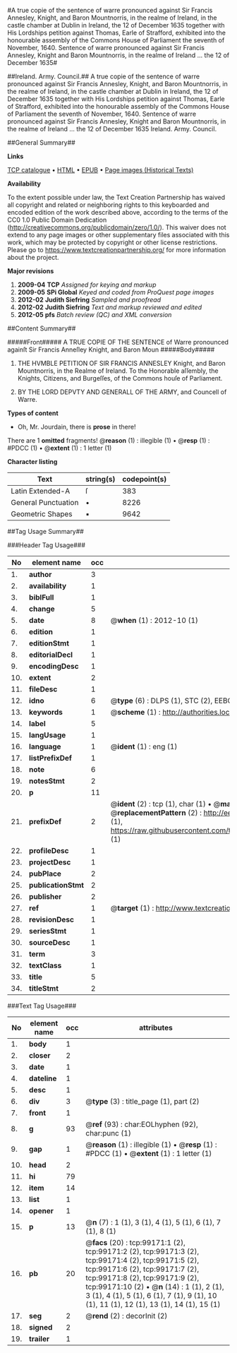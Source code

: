 #A true copie of the sentence of warre pronounced against Sir Francis Annesley, Knight, and Baron Mountnorris, in the realme of Ireland, in the castle chamber at Dublin in Ireland, the 12 of December 1635 together with His Lordships petition against Thomas, Earle of Strafford, exhibited into the honourable assembly of the Commons House of Parliament the seventh of November, 1640. Sentence of warre pronounced against Sir Francis Annesley, Knight and Baron Mountnorris, in the realme of Ireland ... the 12 of December 1635#

##Ireland. Army. Council.##
A true copie of the sentence of warre pronounced against Sir Francis Annesley, Knight, and Baron Mountnorris, in the realme of Ireland, in the castle chamber at Dublin in Ireland, the 12 of December 1635 together with His Lordships petition against Thomas, Earle of Strafford, exhibited into the honourable assembly of the Commons House of Parliament the seventh of November, 1640.
Sentence of warre pronounced against Sir Francis Annesley, Knight and Baron Mountnorris, in the realme of Ireland ... the 12 of December 1635
Ireland. Army. Council.

##General Summary##

**Links**

[TCP catalogue](http://www.ota.ox.ac.uk/tcp/)  • 
[HTML](http://tei.it.ox.ac.uk/tcp/Texts-HTML/free/A71/A71150.html)  • 
[EPUB](http://tei.it.ox.ac.uk/tcp/Texts-EPUB/free/A71/A71150.epub) • 
[Page images (Historical Texts)](https://historicaltexts.jisc.ac.uk/eebo-13349297e)

**Availability**

To the extent possible under law, the Text Creation Partnership has waived all copyright and related or neighboring rights to this keyboarded and encoded edition of the work described above, according to the terms of the CC0 1.0 Public Domain Dedication (http://creativecommons.org/publicdomain/zero/1.0/). This waiver does not extend to any page images or other supplementary files associated with this work, which may be protected by copyright or other license restrictions. Please go to https://www.textcreationpartnership.org/ for more information about the project.

**Major revisions**

1. __2009-04__ __TCP__ *Assigned for keying and markup*
1. __2009-05__ __SPi Global__ *Keyed and coded from ProQuest page images*
1. __2012-02__ __Judith Siefring__ *Sampled and proofread*
1. __2012-02__ __Judith Siefring__ *Text and markup reviewed and edited*
1. __2012-05__ __pfs__ *Batch review (QC) and XML conversion*

##Content Summary##

#####Front#####
A TRUE COPIE OF THE SENTENCE of Warre pronounced againſt Sir Francis Anneſley Knight, and Baron Moun
#####Body#####

1. THE HVMBLE PETITION OF SIR FRANCIS ANNESLEY Knight, and Baron Mountnorris, in the Realme of Ireland. To the Honorable aſſembly, the Knights, Citizens, and Burgeſſes, of the Commons houſe of Parliament.

1. BY THE LORD DEPVTY AND GENERALL OF THE ARMY, and Councell of Warre.

**Types of content**

  * Oh, Mr. Jourdain, there is **prose** in there!

There are 1 **omitted** fragments! 
 @__reason__ (1) : illegible (1)  •  @__resp__ (1) : #PDCC (1)  •  @__extent__ (1) : 1 letter (1)

**Character listing**


|Text|string(s)|codepoint(s)|
|---|---|---|
|Latin Extended-A|ſ|383|
|General Punctuation|•|8226|
|Geometric Shapes|▪|9642|

##Tag Usage Summary##

###Header Tag Usage###

|No|element name|occ|attributes|
|---|---|---|---|
|1.|__author__|3||
|2.|__availability__|1||
|3.|__biblFull__|1||
|4.|__change__|5||
|5.|__date__|8| @__when__ (1) : 2012-10 (1)|
|6.|__edition__|1||
|7.|__editionStmt__|1||
|8.|__editorialDecl__|1||
|9.|__encodingDesc__|1||
|10.|__extent__|2||
|11.|__fileDesc__|1||
|12.|__idno__|6| @__type__ (6) : DLPS (1), STC (2), EEBO-CITATION (1), OCLC (1), VID (1)|
|13.|__keywords__|1| @__scheme__ (1) : http://authorities.loc.gov/ (1)|
|14.|__label__|5||
|15.|__langUsage__|1||
|16.|__language__|1| @__ident__ (1) : eng (1)|
|17.|__listPrefixDef__|1||
|18.|__note__|6||
|19.|__notesStmt__|2||
|20.|__p__|11||
|21.|__prefixDef__|2| @__ident__ (2) : tcp (1), char (1)  •  @__matchPattern__ (2) : ([0-9\-]+):([0-9IVX]+) (1), (.+) (1)  •  @__replacementPattern__ (2) : http://eebo.chadwyck.com/downloadtiff?vid=$1&page=$2 (1), https://raw.githubusercontent.com/textcreationpartnership/Texts/master/tcpchars.xml#$1 (1)|
|22.|__profileDesc__|1||
|23.|__projectDesc__|1||
|24.|__pubPlace__|2||
|25.|__publicationStmt__|2||
|26.|__publisher__|2||
|27.|__ref__|1| @__target__ (1) : http://www.textcreationpartnership.org/docs/. (1)|
|28.|__revisionDesc__|1||
|29.|__seriesStmt__|1||
|30.|__sourceDesc__|1||
|31.|__term__|3||
|32.|__textClass__|1||
|33.|__title__|5||
|34.|__titleStmt__|2||


###Text Tag Usage###

|No|element name|occ|attributes|
|---|---|---|---|
|1.|__body__|1||
|2.|__closer__|2||
|3.|__date__|1||
|4.|__dateline__|1||
|5.|__desc__|1||
|6.|__div__|3| @__type__ (3) : title_page (1), part (2)|
|7.|__front__|1||
|8.|__g__|93| @__ref__ (93) : char:EOLhyphen (92), char:punc (1)|
|9.|__gap__|1| @__reason__ (1) : illegible (1)  •  @__resp__ (1) : #PDCC (1)  •  @__extent__ (1) : 1 letter (1)|
|10.|__head__|2||
|11.|__hi__|79||
|12.|__item__|14||
|13.|__list__|1||
|14.|__opener__|1||
|15.|__p__|13| @__n__ (7) : 1 (1), 3 (1), 4 (1), 5 (1), 6 (1), 7 (1), 8 (1)|
|16.|__pb__|20| @__facs__ (20) : tcp:99171:1 (2), tcp:99171:2 (2), tcp:99171:3 (2), tcp:99171:4 (2), tcp:99171:5 (2), tcp:99171:6 (2), tcp:99171:7 (2), tcp:99171:8 (2), tcp:99171:9 (2), tcp:99171:10 (2)  •  @__n__ (14) : 1 (1), 2 (1), 3 (1), 4 (1), 5 (1), 6 (1), 7 (1), 9 (1), 10 (1), 11 (1), 12 (1), 13 (1), 14 (1), 15 (1)|
|17.|__seg__|2| @__rend__ (2) : decorInit (2)|
|18.|__signed__|2||
|19.|__trailer__|1||
